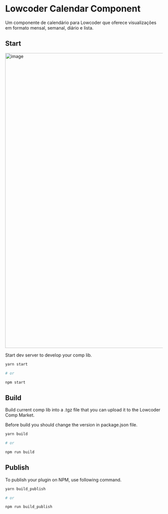 # Lowcoder Calendar Component

Um componente de calendário para Lowcoder que oferece visualizações em formato mensal, semanal, diário e lista.

## Start
<img width="1919" height="944" alt="image" src="https://github.com/user-attachments/assets/4f998b5c-d72a-40c3-88bc-a2efb23b330d" />

Start dev server to develop your comp lib.

```bash
yarn start

# or

npm start
```

## Build

Build current comp lib into a .tgz file that you can upload it to the Lowcoder Comp Market.

Before build you should change the version in package.json file.

```bash
yarn build

# or

npm run build
```

## Publish
To publish your plugin on NPM, use following command.
```bash
yarn build_publish

# or

npm run build_publish
```
